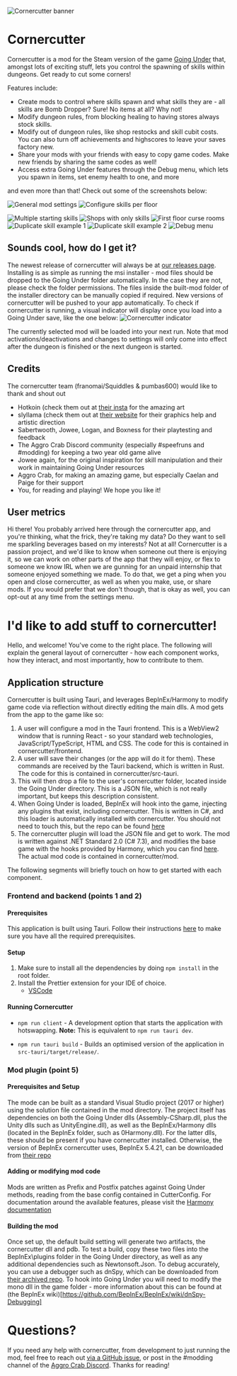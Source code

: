 ![Cornercutter banner](./screenshots/logo/CornercutterBanner.png?raw=true)

# Cornercutter

Cornercutter is a mod for the Steam version of the game [Going Under](https://aggrocrab.com/Going-Under) that, amongst lots of exciting stuff, lets you control the spawning of skills within dungeons. Get ready to cut some corners!

Features include:
* Create mods to control where skills spawn and what skills they are - all skills are Bomb Dropper? Sure! No items at all? Why not!
* Modify dungeon rules, from blocking healing to having stores always stock skills.
* Modify out of dungeon rules, like shop restocks and skill cubit costs. You can also turn off achievements and highscores to leave your saves factory new.
* Share your mods with your friends with easy to copy game codes. Make new friends by sharing the same codes as well!
* Access extra Going Under features through the Debug menu, which lets you spawn in items, set enemy health to one, and more

and even more than that! Check out some of the screenshots below:

![General mod settings](./screenshots/in-app/GeneralPage.png?raw=true "Setup your mod with lots of cool settings and also ones that make the game way harder!")
![Configure skills per floor](./screenshots/in-app/FloorsPage.png?raw=true "Pick skills to show up on each floor! They're all there, we checked!")

![Multiple starting skills](./screenshots/in-game/MultipleStartingSkills.jpg?raw=true "Start with mutiple skills! Become legendary right out the gate!")
![Shops with only skills](./screenshots/in-game/AllSkillShops.jpg?raw=true "Rig stores to overstock all the skills you could ever want! Be unable to afford any of them!")
![First floor curse rooms](./screenshots/in-game/FloorOneCurseRoom.jpg?raw=true "Spawn special rooms in places they shouldn't be! Rig those as well!")
![Duplicate skill example 1](./screenshots/in-game/DuplicateSkills1.jpg?raw=true "Get 'free' skills out of pedestal rooms!")
![Duplicate skill example 2](./screenshots/in-game/DuplicateSkills2.jpg?raw=true "Double down on your favourite skills!")
![Debug menu](./screenshots/in-game/DebugMenu.jpg?raw=true "Use the debug menu for even more fun! Or softlock the game!")

## Sounds cool, how do I get it?

The newest release of cornercutter will always be at [our releases page](https://github.com/franomai/cornercutter/releases).
Installing is as simple as running the msi installer - mod files should be dropped to the Going Under folder automatically.
In the case they are not, please check the folder permissions. The files inside the built-mod folder of the installer directory can be manually copied if required.
New versions of cornercutter will be pushed to your app automatically.
To check if cornercutter is running, a visual indicator will display once you load into a Going Under save, like the one below:
![Cornercutter indicator](./screenshots/in-game/CornercutterIndicator.jpg?raw=true "The cornercutter indicator is in the top left. It will change depending on if you are in a dungeon and if you have mods loaded.")

The currently selected mod will be loaded into your next run. Note that mod activations/deactivations and changes to settings will only come into effect after the dungeon is finished or the next dungeon is started.

## Credits

The cornercutter team (franomai/Squiddles & pumbas600) would like to thank and shout out
* Hotkoin (check them out at [their insta](https://www.instagram.com/hotkoin) for the amazing art
* slyllama (check them out at [their website](https://www.slyllama.net/) for their graphics help and artistic direction
* Sabertwooth, Jowee, Logan, and Boxness for their playtesting and feedback
* The Aggro Crab Discord community (especially #speefruns and #modding) for keeping a two year old game alive
* Jowee again, for the original inspiration for skill manipulation and their work in maintaining Going Under resources
* Aggro Crab, for making an amazing game, but especially Caelan and Paige for their support
* You, for reading and playing! We hope you like it!

## User metrics

Hi there! You probably arrived here through the cornercutter app, and you're thinking, what the frick, they're taking my data? Do they want to sell me sparkling beverages based on my interests? Not at all! Cornercutter is a passion project, and we'd like to know when someone out there is enjoying it, so we can work on other parts of the app that they will enjoy, or flex to someone we know IRL when we are gunning for an unpaid internship that someone enjoyed something we made. To do that, we get a ping when you open and close cornercutter, as well as when you make, use, or share mods. If you would prefer that we don't though, that is okay as well, you can opt-out at any time from the settings menu.

# I'd like to add stuff to cornercutter!

Hello, and welcome! You've come to the right place. The following will explain the general layout of cornercutter - how each component works, how they interact, and most importantly, how to contribute to them.

## Application structure
Cornercutter is built using Tauri, and leverages BepInEx/Harmony to modify game code via reflection without directly editing the main dlls. A mod gets from the app to the game like so:
1. A user will configure a mod in the Tauri frontend. This is a WebView2 window that is running React - so your standard web technologies, JavaScript/TypeScript, HTML and CSS. The code for this is contained in cornercutter/frontend.
2. A user will save their changes (or the app will do it for them). These commands are received by the Tauri backend, which is written in Rust. The code for this is contained in cornercutter/src-tauri.
3. This will then drop a file to the user's cornercutter folder, located inside the Going Under directory. This is a JSON file, which is not really important, but keeps this description consistent.
4. When Going Under is loaded, BepInEx will hook into the game, injecting any plugins that exist, including cornercutter. This is written in C#, and this loader is automatically installed with cornercutter. You should not need to touch this, but the repo can be found [here](https://github.com/BepInEx/BepInEx)
5. The cornercutter plugin will load the JSON file and get to work. The mod is written against .NET Standard 2.0 (C# 7.3), and modifies the base game with the hooks provided by Harmony, which you can find [here](https://github.com/pardeike/Harmony). The actual mod code is contained in cornercutter/mod.

The following segments will briefly touch on how to get started with each component.

### Frontend and backend (points 1 and 2)

#### Prerequisites 

This application is built using Tauri. Follow their instructions [here](https://tauri.app/v1/guides/getting-started/prerequisites) to make sure you have all the required prerequisites.

#### Setup

1. Make sure to install all the dependencies by doing `npm install` in the root folder.
2. Install the Prettier extension for your IDE of choice.
   - [VSCode](https://marketplace.visualstudio.com/items?itemName=esbenp.prettier-vscode)

#### Running Cornercutter

- `npm run client` - A development option that starts the application with hotswapping. **Note:** This is equivalent to `npm run tauri dev`.
  
- `npm run tauri build` - Builds an optimised version of the application in `src-tauri/target/release/`.

### Mod plugin (point 5)

#### Prerequisites and Setup

The mode can be built as a standard Visual Studio project (2017 or higher) using the solution file contained in the mod directory. The project itself has dependencies on both the Going Under dlls (Assembly-CSharp.dll, plus the Unity dlls such as UnityEngine.dll), as well as the BepInEx/Harmony dlls (located in the BepInEx folder, such as 0Harmony.dll). For the latter dlls, these should be present if you have cornercutter installed. Otherwise, the version of BepInEx cornercutter uses, BepInEx 5.4.21, can be downloaded from [their repo](https://github.com/BepInEx/BepInEx/releases/tag/v5.4.21)

#### Adding or modifying mod code

Mods are written as Prefix and Postfix patches against Going Under methods, reading from the base config contained in CutterConfig. For documentation around the available features, please visit the [Harmony documentation](https://harmony.pardeike.net/articles/patching.html)

#### Building the mod

Once set up, the default build setting will generate two artifacts, the cornercutter dll and pdb. To test a build, copy these two files into the BepInEx\plugins folder in the Going Under directory, as well as any additional dependencies such as Newtonsoft.Json. To debug accurately, you can use a debugger such as dnSpy, which can be downloaded from [their archived repo](https://github.com/dnSpy/dnSpy/releases/tag/v6.1.8). To hook into Going Under you will need to modify the mono dll in the game folder - more information about this can be found at (the BepInEx wiki)[https://github.com/BepInEx/BepInEx/wiki/dnSpy-Debugging]

# Questions?

If you need any help with cornercutter, from development to just running the mod, feel free to reach out [via a GitHub issue](https://github.com/franomai/cornercutter/issues), or post in the #modding channel of the [Aggro Crab Discord](http://discord.gg/aggrocrab). Thanks for reading!